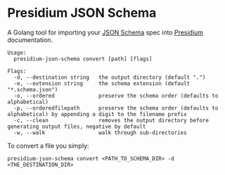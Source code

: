 # Presidium JSON Schema

A Golang tool for importing your [JSON Schema](http://json-schema.org/) spec into
[Presidium](http://presidium.spandigital.net) documentation.

```text
Usage:
  presidium-json-schema convert [path] [flags]

Flags:
  -d, --destination string   the output directory (default ".")
  -e, --extension string     the schema extension (default "*.schema.json")
  -o, --ordered              preserve the schema order (defaults to alphabetical)
  -p, --orderedfilepath      preserve the schema order (defaults to alphabetical) by appending a digit to the filename prefix
  -c, --clean                removes the output directory before generating output files, negative by default
  -w, --walk                 walk through sub-directories
```

To convert a file you simply:

```shell
presidium-json-schema convert <PATH_TO_SCHEMA_DIR> -d <THE_DESTINATION_DIR>
```
